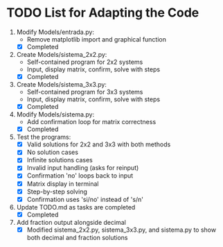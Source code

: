 # TODO List for Adapting the Code

1. Modify Models/entrada.py:
   - Remove matplotlib import and graphical function
   - [x] Completed

2. Create Models/sistema_2x2.py:
   - Self-contained program for 2x2 systems
   - Input, display matrix, confirm, solve with steps
   - [x] Completed

3. Create Models/sistema_3x3.py:
   - Self-contained program for 3x3 systems
   - Input, display matrix, confirm, solve with steps
   - [x] Completed

4. Modify Models/sistema.py:
   - Add confirmation loop for matrix correctness
   - [x] Completed

5. Test the programs:
   - [x] Valid solutions for 2x2 and 3x3 with both methods
   - [x] No solution cases
   - [x] Infinite solutions cases
   - [x] Invalid input handling (asks for reinput)
   - [x] Confirmation 'no' loops back to input
   - [x] Matrix display in terminal
   - [x] Step-by-step solving
   - [x] Confirmation uses 'si/no' instead of 's/n'

6. Update TODO.md as tasks are completed
    - [x] Completed

7. Add fraction output alongside decimal
    - [x] Modified sistema_2x2.py, sistema_3x3.py, and sistema.py to show both decimal and fraction solutions
